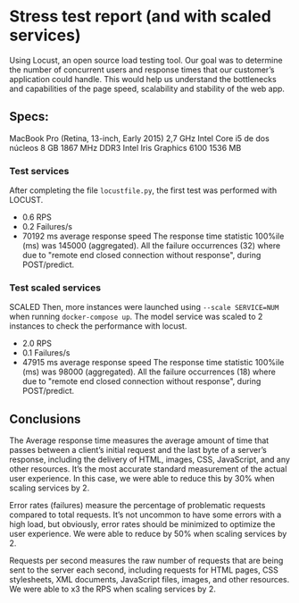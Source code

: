 # Stress test report (and with scaled services)
Using Locust, an open source load testing tool.
Our goal was to determine the number of concurrent users and response times that our customer’s application could handle. This would help us understand the bottlenecks and capabilities of the page speed, scalability and stability of the web app.

## Specs:
MacBook Pro (Retina, 13-inch, Early 2015)
2,7 GHz Intel Core i5 de dos núcleos
8 GB 1867 MHz DDR3
Intel Iris Graphics 6100 1536 MB

### Test services
After completing the file `locustfile.py`, the first test was performed with LOCUST.
- 0.6 RPS
- 0.2 Failures/s
- 70192 ms average response speed
The response time statistic 100%ile (ms) was 145000 (aggregated).
All the failure occurrences (32) where due to "remote end closed connection without response", during POST/predict.

### Test scaled services
SCALED
Then, more instances were launched using `--scale SERVICE=NUM` when running `docker-compose up`.
The model service was scaled to 2 instances to check the performance with locust.
- 2.0 RPS
- 0.1 Failures/s
- 47915 ms average response speed
The response time statistic 100%ile (ms) was 98000 (aggregated).
All the failure occurrences (18) where due to "remote end closed connection without response", during POST/predict.

## Conclusions
The Average response time measures the average amount of time that passes between a client’s initial request and the last byte of a server’s response, including the delivery of HTML, images, CSS, JavaScript, and any other resources. It’s the most accurate standard measurement of the actual user experience.
In this case, we were able to reduce this by 30% when scaling services by 2.

Error rates (failures) measure the percentage of problematic requests compared to total requests. It’s not uncommon to have some errors with a high load, but obviously, error rates should be minimized to optimize the user experience.
We were able to reduce by 50% when scaling services by 2.

Requests per second measures the raw number of requests that are being sent to the server each second, including requests for HTML pages, CSS stylesheets, XML documents, JavaScript files, images, and other resources.
We were able to x3 the RPS when scaling services by 2.
